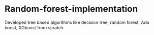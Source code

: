 # Random-forest-implementation
Developed tree based algorithms like decision tree, random forest, Ada boost, XGboost from scratch. 
